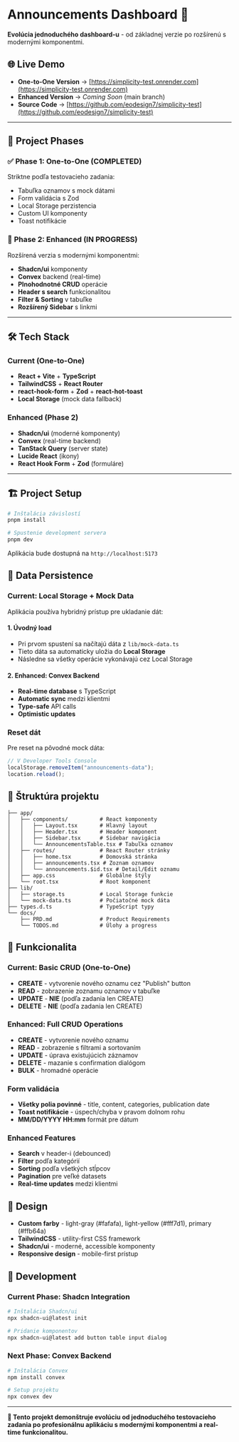 # Announcements Dashboard 🚀

**Evolúcia jednoduchého dashboard-u** - od základnej verzie po rozšírenú s modernými komponentmi.

## 🌐 Live Demo

- **One-to-One Version** → [https://simplicity-test.onrender.com](https://simplicity-test.onrender.com)
- **Enhanced Version** → _Coming Soon_ (main branch)
- **Source Code** → [https://github.com/eodesign7/simplicity-test](https://github.com/eodesign7/simplicity-test)

---

## 🎯 Project Phases

### ✅ **Phase 1: One-to-One (COMPLETED)**

Striktne podľa testovacieho zadania:

- Tabuľka oznamov s mock dátami
- Form validácia s Zod
- Local Storage perzistencia
- Custom UI komponenty
- Toast notifikácie

### 🚀 **Phase 2: Enhanced (IN PROGRESS)**

Rozšírená verzia s modernými komponentmi:

- **Shadcn/ui** komponenty
- **Convex** backend (real-time)
- **Plnohodnotné CRUD** operácie
- **Header s search** funkcionalitou
- **Filter & Sorting** v tabuľke
- **Rozšírený Sidebar** s linkmi

---

## 🛠 Tech Stack

### **Current (One-to-One)**

- **React + Vite** + **TypeScript**
- **TailwindCSS** + **React Router**
- **react-hook-form** + **Zod** + **react-hot-toast**
- **Local Storage** (mock data fallback)

### **Enhanced (Phase 2)**

- **Shadcn/ui** (moderné komponenty)
- **Convex** (real-time backend)
- **TanStack Query** (server state)
- **Lucide React** (ikony)
- **React Hook Form** + **Zod** (formuláre)

---

## 🏗 Project Setup

```bash
# Inštalácia závislostí
pnpm install

# Spustenie development servera
pnpm dev
```

Aplikácia bude dostupná na `http://localhost:5173`

## 💾 Data Persistence

### **Current: Local Storage + Mock Data**

Aplikácia používa hybridný prístup pre ukladanie dát:

#### 1. **Úvodný load**

- Pri prvom spustení sa načítajú dáta z `lib/mock-data.ts`
- Tieto dáta sa automaticky uložia do **Local Storage**
- Následne sa všetky operácie vykonávajú cez Local Storage

#### 2. **Enhanced: Convex Backend**

- **Real-time database** s TypeScript
- **Automatic sync** medzi klientmi
- **Type-safe** API calls
- **Optimistic updates**

### **Reset dát**

Pre reset na pôvodné mock dáta:

```javascript
// V Developer Tools Console
localStorage.removeItem("announcements-data");
location.reload();
```

## 📁 Štruktúra projektu

```
├── app/
│   ├── components/          # React komponenty
│   │   ├── Layout.tsx       # Hlavný layout
│   │   ├── Header.tsx       # Header komponent
│   │   ├── Sidebar.tsx      # Sidebar navigácia
│   │   └── AnnouncementsTable.tsx # Tabuľka oznamov
│   ├── routes/              # React Router stránky
│   │   ├── home.tsx         # Domovská stránka
│   │   ├── announcements.tsx # Zoznam oznamov
│   │   └── announcements.$id.tsx # Detail/Edit oznamu
│   ├── app.css              # Globálne štýly
│   └── root.tsx             # Root komponent
├── lib/
│   ├── storage.ts           # Local Storage funkcie
│   └── mock-data.ts         # Počiatočné mock dáta
├── types.d.ts               # TypeScript typy
└── docs/
    ├── PRD.md               # Product Requirements
    └── TODOS.md             # Úlohy a progress
```

## 🎯 Funkcionalita

### **Current: Basic CRUD (One-to-One)**

- **CREATE** - vytvorenie nového oznamu cez "Publish" button
- **READ** - zobrazenie zoznamu oznamov v tabuľke
- **UPDATE** - **NIE** (podľa zadania len CREATE)
- **DELETE** - **NIE** (podľa zadania len CREATE)

### **Enhanced: Full CRUD Operations**

- **CREATE** - vytvorenie nového oznamu
- **READ** - zobrazenie s filtrami a sortovaním
- **UPDATE** - úprava existujúcich záznamov
- **DELETE** - mazanie s confirmation dialógom
- **BULK** - hromadné operácie

### **Form validácia**

- **Všetky polia povinné** - title, content, categories, publication date
- **Toast notifikácie** - úspech/chyba v pravom dolnom rohu
- **MM/DD/YYYY HH:mm** formát pre dátum

### **Enhanced Features**

- **Search** v header-i (debounced)
- **Filter** podľa kategórií
- **Sorting** podľa všetkých stĺpcov
- **Pagination** pre veľké datasets
- **Real-time updates** medzi klientmi

## 🎨 Design

- **Custom farby** - light-gray (#fafafa), light-yellow (#fff7d1), primary (#ffb64a)
- **TailwindCSS** - utility-first CSS framework
- **Shadcn/ui** - moderné, accessible komponenty
- **Responsive design** - mobile-first prístup

## 🚀 Development

### **Current Phase: Shadcn Integration**

```bash
# Inštalácia Shadcn/ui
npx shadcn-ui@latest init

# Pridanie komponentov
npx shadcn-ui@latest add button table input dialog
```

### **Next Phase: Convex Backend**

```bash
# Inštalácia Convex
npm install convex

# Setup projektu
npx convex dev
```

---

**🎯 Tento projekt demonštruje evolúciu od jednoduchého testovacieho zadania po profesionálnu aplikáciu s modernými komponentmi a real-time funkcionalitou.**

